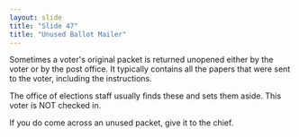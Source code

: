 ```yaml
---
layout: slide
title: "Slide 47"
title: "Unused Ballot Mailer"
---
```


Sometimes a voter's original packet is returned unopened either by the voter or by the post office. It typically contains all the papers that were sent to the voter, including the instructions.

The office of elections staff usually finds these and sets them aside. This voter is NOT checked in.

If you do come across an unused packet, give it to the chief.